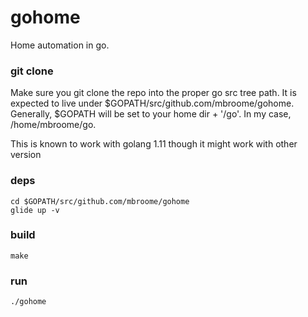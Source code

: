 # gohome
Home automation in go.

### git clone
Make sure you git clone the repo into the proper go src tree path.  It is expected
to live under $GOPATH/src/github.com/mbroome/gohome.  Generally,
$GOPATH will be set to your home dir + '/go'.  In my case, /home/mbroome/go.

This is known to work with golang 1.11 though it might work with other version

### deps
```shell
cd $GOPATH/src/github.com/mbroome/gohome
glide up -v
```

### build
```shell
make
```

### run
```shell
./gohome
```


